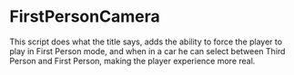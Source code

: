 # FirstPersonCamera

This script does what the title says, adds the ability to force the player to play in First Person mode, and when in a car he can select between Third Person and First Person, making the player experience more real.